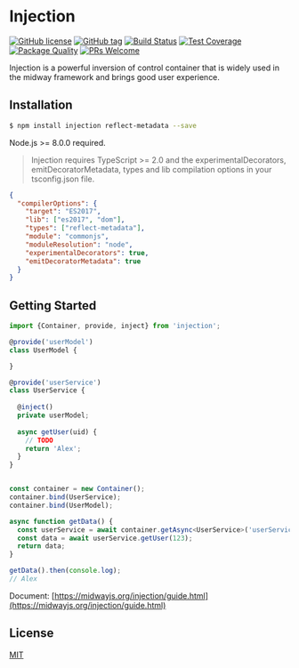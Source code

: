 # Injection

[![GitHub license](https://img.shields.io/badge/license-MIT-blue.svg)](https://github.com/midwayjs/injection/blob/master/LICENSE)
[![GitHub tag](https://img.shields.io/github/tag/midwayjs/injection.svg)]()
[![Build Status](https://travis-ci.org/midwayjs/injection.svg?branch=master)](https://travis-ci.org/midwayjs/injection)
[![Test Coverage](https://img.shields.io/codecov/c/github/midwayjs/injection/master.svg)](https://codecov.io/gh/midwayjs/injection/branch/master)
[![Package Quality](http://npm.packagequality.com/shield/injection.svg)](http://packagequality.com/#?package=injection)
[![PRs Welcome](https://img.shields.io/badge/PRs-welcome-brightgreen.svg)](https://github.com/midwayjs/midway/pulls)

Injection is a powerful inversion of control container that is widely used in the midway framework and brings good user experience. 

## Installation

```bash
$ npm install injection reflect-metadata --save
```

Node.js >= 8.0.0 required.

> Injection requires TypeScript >= 2.0 and the experimentalDecorators, emitDecoratorMetadata, types and lib compilation options in your tsconfig.json file.

```json
{
  "compilerOptions": {
    "target": "ES2017",
    "lib": ["es2017", "dom"],
    "types": ["reflect-metadata"],
    "module": "commonjs",
    "moduleResolution": "node",
    "experimentalDecorators": true,
    "emitDecoratorMetadata": true
  }
}
```

## Getting Started

```ts
import {Container, provide, inject} from 'injection';

@provide('userModel')
class UserModel {

}

@provide('userService')
class UserService {
  
  @inject()
  private userModel;
  
  async getUser(uid) {
    // TODO
    return 'Alex';
  }
}


const container = new Container();
container.bind(UserService);
container.bind(UserModel);

async function getData() {
  const userService = await container.getAsync<UserService>('userService'); 
  const data = await userService.getUser(123);
  return data;
}

getData().then(console.log);
// Alex
```

Document: [https://midwayjs.org/injection/guide.html](https://midwayjs.org/injection/guide.html)

## License

[MIT]((http://github.com/midwayjs/midway/blob/master/LICENSE))
